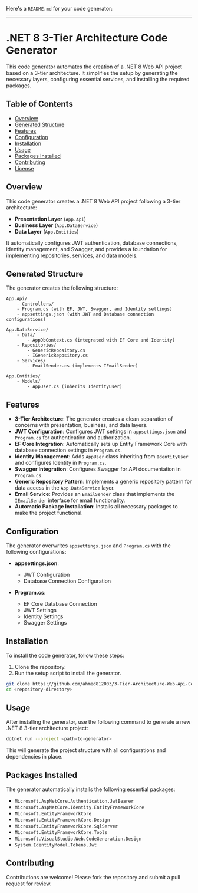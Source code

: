 Here's a `README.md` for your code generator:

---

# .NET 8 3-Tier Architecture Code Generator

This code generator automates the creation of a .NET 8 Web API project based on a 3-tier architecture. It simplifies the setup by generating the necessary layers, configuring essential services, and installing the required packages.

## Table of Contents

- [Overview](#overview)
- [Generated Structure](#generated-structure)
- [Features](#features)
- [Configuration](#configuration)
- [Installation](#installation)
- [Usage](#usage)
- [Packages Installed](#packages-installed)
- [Contributing](#contributing)
- [License](#license)

## Overview

This code generator creates a .NET 8 Web API project following a 3-tier architecture:
- **Presentation Layer** (`App.Api`)
- **Business Layer** (`App.DataService`)
- **Data Layer** (`App.Entities`)

It automatically configures JWT authentication, database connections, identity management, and Swagger, and provides a foundation for implementing repositories, services, and data models.

## Generated Structure

The generator creates the following structure:

```
App.Api/
    - Controllers/
    - Program.cs (with EF, JWT, Swagger, and Identity settings)
    - appsettings.json (with JWT and Database connection configurations)
    
App.DataService/
    - Data/
        - AppDbContext.cs (integrated with EF Core and Identity)
    - Repositories/
        - GenericRepository.cs
        - IGenericRepository.cs
    - Services/
        - EmailSender.cs (implements IEmailSender)
    
App.Entities/
    - Models/
        - AppUser.cs (inherits IdentityUser)
```

## Features

- **3-Tier Architecture**: The generator creates a clean separation of concerns with presentation, business, and data layers.
- **JWT Configuration**: Configures JWT settings in `appsettings.json` and `Program.cs` for authentication and authorization.
- **EF Core Integration**: Automatically sets up Entity Framework Core with database connection settings in `Program.cs`.
- **Identity Management**: Adds `AppUser` class inheriting from `IdentityUser` and configures Identity in `Program.cs`.
- **Swagger Integration**: Configures Swagger for API documentation in `Program.cs`.
- **Generic Repository Pattern**: Implements a generic repository pattern for data access in the `App.DataService` layer.
- **Email Service**: Provides an `EmailSender` class that implements the `IEmailSender` interface for email functionality.
- **Automatic Package Installation**: Installs all necessary packages to make the project functional.

## Configuration

The generator overwrites `appsettings.json` and `Program.cs` with the following configurations:

- **appsettings.json**:
  - JWT Configuration
  - Database Connection Configuration

- **Program.cs**:
  - EF Core Database Connection
  - JWT Settings
  - Identity Settings
  - Swagger Settings

## Installation

To install the code generator, follow these steps:

1. Clone the repository.
2. Run the setup script to install the generator.

```bash
git clone https://github.com/ahmed812003/3-Tier-Architecture-Web-Api-Code-Generator.git
cd <repository-directory>
```

## Usage

After installing the generator, use the following command to generate a new .NET 8 3-tier architecture project:

```bash
dotnet run --project <path-to-generator>
```

This will generate the project structure with all configurations and dependencies in place.

## Packages Installed

The generator automatically installs the following essential packages:

- `Microsoft.AspNetCore.Authentication.JwtBearer`
- `Microsoft.AspNetCore.Identity.EntityFrameworkCore`
- `Microsoft.EntityFrameworkCore`
- `Microsoft.EntityFrameworkCore.Design`
- `Microsoft.EntityFrameworkCore.SqlServer`
- `Microsoft.EntityFrameworkCore.Tools`
- `Microsoft.VisualStudio.Web.CodeGeneration.Design`
- `System.IdentityModel.Tokens.Jwt`

## Contributing

Contributions are welcome! Please fork the repository and submit a pull request for review.
